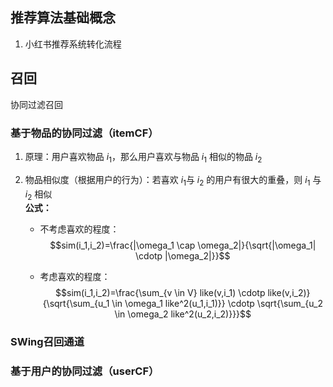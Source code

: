 ## 推荐算法基础概念
1. 小红书推荐系统转化流程


## 召回
协同过滤召回
### 基于物品的协同过滤（itemCF）
1. 原理：用户喜欢物品 $i_1$，那么用户喜欢与物品 $i_1$ 相似的物品 $i_2$
2. 物品相似度（根据用户的行为）：若喜欢 $i_1$与 $i_2$ 的用户有很大的重叠，则 $i_1$ 与 $i_2$ 相似  
   **公式：**
   
   - 不考虑喜欢的程度： $$sim(i_1,i_2)=\frac{|\omega_1 \cap \omega_2|}{\sqrt{|\omega_1| \cdotp |\omega_2|}}$$
     
   - 考虑喜欢的程度： $$sim(i_1,i_2)=\frac{\sum_{v \in V} like(v,i_1) \cdotp like(v,i_2)}{\sqrt{\sum_{u_1 \in \omega_1 like^2(u_1,i_1)}} \cdotp \sqrt{\sum_{u_2 \in \omega_2 like^2(u_2,i_2)}}}$$

### SWing召回通道
### 基于用户的协同过滤（userCF）

